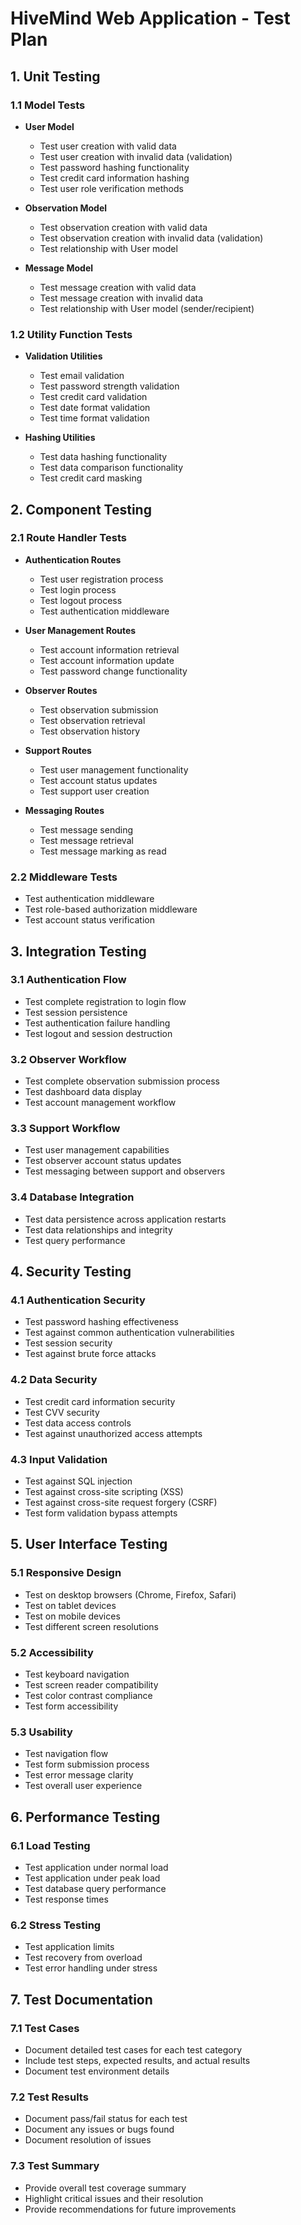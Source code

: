 # HiveMind Web Application - Test Plan

## 1. Unit Testing

### 1.1 Model Tests
- **User Model**
  - Test user creation with valid data
  - Test user creation with invalid data (validation)
  - Test password hashing functionality
  - Test credit card information hashing
  - Test user role verification methods

- **Observation Model**
  - Test observation creation with valid data
  - Test observation creation with invalid data (validation)
  - Test relationship with User model

- **Message Model**
  - Test message creation with valid data
  - Test message creation with invalid data
  - Test relationship with User model (sender/recipient)

### 1.2 Utility Function Tests
- **Validation Utilities**
  - Test email validation
  - Test password strength validation
  - Test credit card validation
  - Test date format validation
  - Test time format validation

- **Hashing Utilities**
  - Test data hashing functionality
  - Test data comparison functionality
  - Test credit card masking

## 2. Component Testing

### 2.1 Route Handler Tests
- **Authentication Routes**
  - Test user registration process
  - Test login process
  - Test logout process
  - Test authentication middleware

- **User Management Routes**
  - Test account information retrieval
  - Test account information update
  - Test password change functionality

- **Observer Routes**
  - Test observation submission
  - Test observation retrieval
  - Test observation history

- **Support Routes**
  - Test user management functionality
  - Test account status updates
  - Test support user creation

- **Messaging Routes**
  - Test message sending
  - Test message retrieval
  - Test message marking as read

### 2.2 Middleware Tests
- Test authentication middleware
- Test role-based authorization middleware
- Test account status verification

## 3. Integration Testing

### 3.1 Authentication Flow
- Test complete registration to login flow
- Test session persistence
- Test authentication failure handling
- Test logout and session destruction

### 3.2 Observer Workflow
- Test complete observation submission process
- Test dashboard data display
- Test account management workflow

### 3.3 Support Workflow
- Test user management capabilities
- Test observer account status updates
- Test messaging between support and observers

### 3.4 Database Integration
- Test data persistence across application restarts
- Test data relationships and integrity
- Test query performance

## 4. Security Testing

### 4.1 Authentication Security
- Test password hashing effectiveness
- Test against common authentication vulnerabilities
- Test session security
- Test against brute force attacks

### 4.2 Data Security
- Test credit card information security
- Test CVV security
- Test data access controls
- Test against unauthorized access attempts

### 4.3 Input Validation
- Test against SQL injection
- Test against cross-site scripting (XSS)
- Test against cross-site request forgery (CSRF)
- Test form validation bypass attempts

## 5. User Interface Testing

### 5.1 Responsive Design
- Test on desktop browsers (Chrome, Firefox, Safari)
- Test on tablet devices
- Test on mobile devices
- Test different screen resolutions

### 5.2 Accessibility
- Test keyboard navigation
- Test screen reader compatibility
- Test color contrast compliance
- Test form accessibility

### 5.3 Usability
- Test navigation flow
- Test form submission process
- Test error message clarity
- Test overall user experience

## 6. Performance Testing

### 6.1 Load Testing
- Test application under normal load
- Test application under peak load
- Test database query performance
- Test response times

### 6.2 Stress Testing
- Test application limits
- Test recovery from overload
- Test error handling under stress

## 7. Test Documentation

### 7.1 Test Cases
- Document detailed test cases for each test category
- Include test steps, expected results, and actual results
- Document test environment details

### 7.2 Test Results
- Document pass/fail status for each test
- Document any issues or bugs found
- Document resolution of issues

### 7.3 Test Summary
- Provide overall test coverage summary
- Highlight critical issues and their resolution
- Provide recommendations for future improvements
